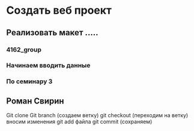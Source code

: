 # Создать веб проект
## Реализовать макет .....

### 4162_group
### Начинаем вводить данные
### По семинару 3
## Роман Свирин
Git clone
Git branch (создаем ветку)
git checkout (переходим на ветку)
вносим изменения
git add файла
git commit (сохраняем)